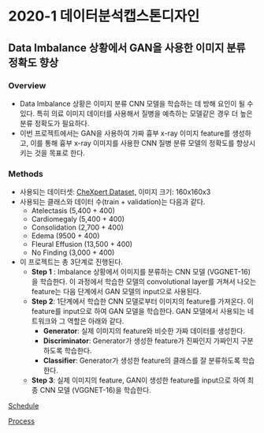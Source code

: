 # 2020-1 데이터분석캡스톤디자인

## Data Imbalance 상황에서 GAN을 사용한 이미지 분류 정확도 향상

### Overview

- Data Imbalance 상황은 이미지 분류 CNN 모델을 학습하는 데 방해 요인이 될 수 있다. 특히 의료 이미지 데이터를 사용해서 질병을 예측하는 모델같은 경우 더 높은 분류 정확도가 필요하다.
- 이번 프로젝트에서는 GAN을 사용하여 가짜 흉부 x-ray 이미지 feature를 생성하고, 이를 통해 흉부 x-ray 이미지를 사용한 CNN 질병 분류 모델의 정확도를 향상시키는 것을 목표로 한다.

### Methods

- 사용되는 데이터셋: [CheXpert Dataset,](https://stanfordmlgroup.github.io/competitions/chexpert/) 이미지 크기: 160x160x3
- 사용되는 클래스와 데이터 수(train + validation)는 다음과 같다.
    - Atelectasis (5,400 + 400)
    - Cardiomegaly (5,400 + 400)
    - Consolidation (2,700 + 400)
    - Edema (9500 + 400)
    - Fleural Effusion (13,500 + 400)
    - No Finding (3,000 + 400)
- 이 프로젝트는 총 3단계로 진행된다.
    - **Step 1** : Imbalance 상황에서 이미지를 분류하는 CNN 모델 (VGGNET-16)을 학습한다. 이 과정에서 학습한 모델의 convolutional layer를 거쳐서 나오는 feature는 다음 단계에서 GAN 모델의 input으로 사용된다.
    - **Step 2**: 1단계에서 학습한 CNN 모델로부터 이미지의 feature를 가져온다. 이 feature를 input으로 하여 GAN 모델을 학습한다. GAN 모델에서 사용되는 네트워크와 그 역할은 아래와 같다.
        - **Generator**: 실제 이미지의 feature와 비슷한 가짜 데이터를 생성한다.
        - **Discriminator**: Generator가 생성한 feature가 진짜인지 가짜인지 구분하도록 학습한다.
        - **Classifier**: Generator가 생성한 feature의 클래스를 잘 분류하도록 학습한다.
    - **Step 3**: 실제 이미지의 feature, GAN이 생성한 feature를 input으로 하여 최종 CNN 모델 (VGGNET-16)을 학습한다.

[Schedule](https://www.notion.so/22d5b48b3a854585902baa28060dd1da)

[Process](https://www.notion.so/c728c24eb0a947e68a9ce361ba868f43)

